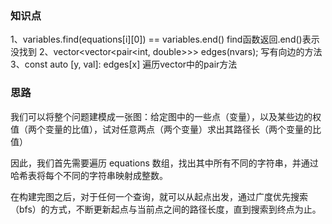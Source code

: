 ### 知识点
1、variables.find(equations[i][0]) == variables.end()   find函数返回.end()表示没找到
2、vector<vector<pair<int, double>>> edges(nvars);       写有向边的方法
3、const auto [y, val]: edges[x]                       遍历vector中的pair方法


### 思路
我们可以将整个问题建模成一张图：给定图中的一些点（变量），以及某些边的权值（两个变量的比值），试对任意两点（两个变量）求出其路径长（两个变量的比值）

因此，我们首先需要遍历 equations 数组，找出其中所有不同的字符串，并通过哈希表将每个不同的字符串映射成整数。

在构建完图之后，对于任何一个查询，就可以从起点出发，通过广度优先搜索（bfs）的方式，不断更新起点与当前点之间的路径长度，直到搜索到终点为止。
